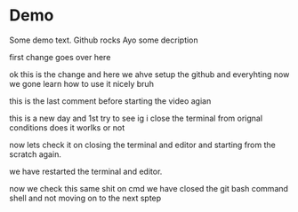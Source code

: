 # Demo

Some demo text.
Github rocks Ayo
some decription

first change goes over here

ok this is the change and here we ahve setup the github and everyhting now we gone learn how to use it nicely bruh

this is the last comment before starting the video agian

this is a new day and 1st try to see ig i close the terminal from orignal conditions does it worlks or not

now lets check it on closing the terminal and editor and starting from the scratch again.

we have restarted the terminal and editor.

now we check this same shit on cmd
we have closed the git bash command shell and not moving on to the next sptep
